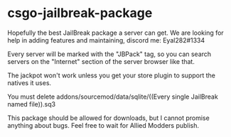 # csgo-jailbreak-package
Hopefully the best JailBreak package a server can get. We are looking for help in adding features and maintaining, discord me: Eyal282#1334


Every server will be marked with the "JBPack" tag, so you can search servers on the "Internet" section of the server browser like that.

The jackpot won't work unless you get your store plugin to support the natives it uses.

You must delete addons/sourcemod/data/sqlite/((Every single JailBreak named file)).sq3

This package should be allowed for downloads, but I cannot promise anything about bugs. Feel free to wait for Allied Modders publish.
